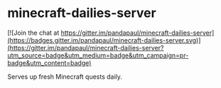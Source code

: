 # minecraft-dailies-server

[![Join the chat at https://gitter.im/pandapaul/minecraft-dailies-server](https://badges.gitter.im/pandapaul/minecraft-dailies-server.svg)](https://gitter.im/pandapaul/minecraft-dailies-server?utm_source=badge&utm_medium=badge&utm_campaign=pr-badge&utm_content=badge)

Serves up fresh Minecraft quests daily.
